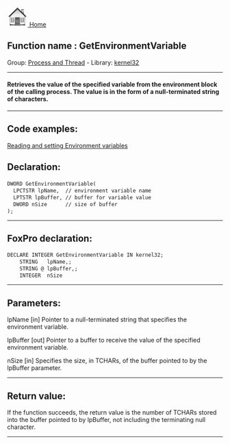 [<img src="../../images/home.png"> Home ](https://github.com/VFPX/Win32API)  

## Function name : GetEnvironmentVariable
Group: [Process and Thread](../../functions_group.md#Process_and_Thread)  -  Library: [kernel32](../../../libraries.md#kernel32)  
***  


#### Retrieves the value of the specified variable from the environment block of the calling process. The value is in the form of a null-terminated string of characters.
***  


## Code examples:
[Reading and setting Environment variables](../../samples/sample_152.md)  

## Declaration:
```foxpro  
DWORD GetEnvironmentVariable(
  LPCTSTR lpName,  // environment variable name
  LPTSTR lpBuffer, // buffer for variable value
  DWORD nSize      // size of buffer
);  
```  
***  


## FoxPro declaration:
```foxpro  
DECLARE INTEGER GetEnvironmentVariable IN kernel32;
	STRING   lpName,;
	STRING @ lpBuffer,;
	INTEGER  nSize  
```  
***  


## Parameters:
lpName 
[in] Pointer to a null-terminated string that specifies the environment variable. 

lpBuffer 
[out] Pointer to a buffer to receive the value of the specified environment variable. 

nSize 
[in] Specifies the size, in TCHARs, of the buffer pointed to by the lpBuffer parameter.  
***  


## Return value:
If the function succeeds, the return value is the number of TCHARs stored into the buffer pointed to by lpBuffer, not including the terminating null character.  
***  

